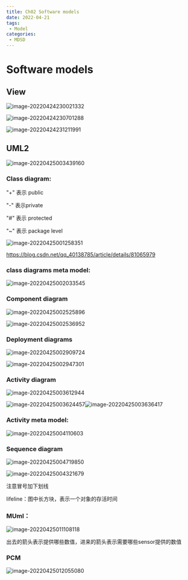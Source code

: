 ```yaml
---
title: Ch02 Software models
date: 2022-04-21
tags:
 - Model
categories:
 - MDSD
---
```


# Software models

## View

![image-20220424230021332](https://markdown-1301334775.cos.eu-frankfurt.myqcloud.com/image-20220424230021332.png)



![image-20220424230701288](https://markdown-1301334775.cos.eu-frankfurt.myqcloud.com/image-20220424230701288.png)



![image-20220424231211991](https://markdown-1301334775.cos.eu-frankfurt.myqcloud.com/image-20220424231211991.png)



## UML2

![image-20220425003439160](https://markdown-1301334775.cos.eu-frankfurt.myqcloud.com/image-20220425003439160.png)

### Class diagram:

"+" 表示 public

"-" 表示private

"#" 表示 protected

"~" 表示 package level

![image-20220425001258351](https://markdown-1301334775.cos.eu-frankfurt.myqcloud.com/image-20220425001258351.png)



https://blog.csdn.net/qq_40138785/article/details/81065979



### class diagrams meta model:

![image-20220425002033545](https://markdown-1301334775.cos.eu-frankfurt.myqcloud.com/image-20220425002033545.png)



### Component diagram

![image-20220425002525896](https://markdown-1301334775.cos.eu-frankfurt.myqcloud.com/image-20220425002525896.png)

![image-20220425002536952](https://markdown-1301334775.cos.eu-frankfurt.myqcloud.com/image-20220425002536952.png)





### Deployment diagrams

![image-20220425002909724](https://markdown-1301334775.cos.eu-frankfurt.myqcloud.com/image-20220425002909724.png)

![image-20220425002947301](https://markdown-1301334775.cos.eu-frankfurt.myqcloud.com/image-20220425002947301.png)



### Activity diagram

![image-20220425003612944](https://markdown-1301334775.cos.eu-frankfurt.myqcloud.com/image-20220425003612944.png)

![image-20220425003624457](https://markdown-1301334775.cos.eu-frankfurt.myqcloud.com/image-20220425003624457.png)![image-20220425003636417](https://markdown-1301334775.cos.eu-frankfurt.myqcloud.com/image-20220425003636417.png)



### Activity meta model:

![image-20220425004110603](https://markdown-1301334775.cos.eu-frankfurt.myqcloud.com/image-20220425004110603.png)



### Sequence diagram

![image-20220425004719850](https://markdown-1301334775.cos.eu-frankfurt.myqcloud.com/image-20220425004719850.png)

![image-20220425004321679](https://markdown-1301334775.cos.eu-frankfurt.myqcloud.com/image-20220425004321679.png)



注意冒号加下划线

lifeline：图中长方块，表示一个对象的存活时间



### MUml：

![image-20220425011108118](https://markdown-1301334775.cos.eu-frankfurt.myqcloud.com/image-20220425011108118.png)

出去的箭头表示提供哪些数值，进来的箭头表示需要哪些sensor提供的数值



### PCM

![image-20220425012055080](https://markdown-1301334775.cos.eu-frankfurt.myqcloud.com/image-20220425012055080.png)

